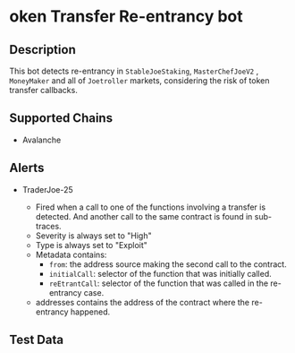 # oken Transfer Re-entrancy bot

## Description

This bot detects re-entrancy in `StableJoeStaking`, `MasterChefJoeV2` , `MoneyMaker` and all of `Joetroller` markets, considering the risk of token transfer callbacks.

## Supported Chains

- Avalanche

## Alerts

- TraderJoe-25

  - Fired when a call to one of the functions involving a transfer is detected. And another call to the same contract is found in sub-traces.
  - Severity is always set to "High"
  - Type is always set to "Exploit"
  - Metadata contains:
    - `from`: the address source making the second call to the contract.
    - `initialCall`: selector of the function that was initially called.
    - `reEtrantCall`: selector of the function that was called in the re-entrancy case.
  - addresses contains the address of the contract where the re-entrancy happened.

## Test Data
